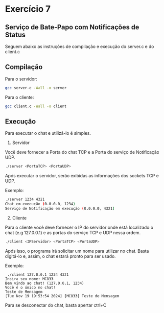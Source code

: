 # Exercício 7

## Serviço de Bate-Papo com Notificações de Status

Seguem abaixo as instruções de compilação e execução do server.c e do client.c

## Compilação

Para o servidor: 

```.sh
gcc server.c -Wall -o server
```

Para o cliente:

```.sh
gcc client.c -Wall -o client
```

## Execução

Para executar o chat e utilizá-lo é simples. 

1. Servidor

Você deve fornecer a Porta do chat TCP e a Porta do serviço de Notificação UDP.

```.sh
./server <PortaTCP> <PortaUDP>
```

Após executar o servidor, serão exibidas as informações dos sockets TCP e UDP.

Exemplo:

```.sh
./server 1234 4321
Chat em execução (0.0.0.0, 1234)
Serviço de Notificação em execução (0.0.0.0, 4321)
```

2. Cliente

Para o cliente você deve fornecer o IP do servidor onde está localizado o chat (e.g 127.0.0.1) e as portas do serviço TCP e UDP nessa ordem.

```.sh
./client <IPServidor> <PortaTCP> <PortaUDP>
```

Após isso, o programa irá solicitar um nome para utilizar no chat. Basta digitá-lo e, assim, o chat estará pronto para ser usado.

Exemplo:

```
 ./client 127.0.0.1 1234 4321
Insira seu nome: MC833
Bem vindo ao chat! (127.0.0.1, 1234)
Você é o único no chat!     
Teste de Mensagem
[Tue Nov 19 19:53:54 2024] [MC833] Teste de Mensagem
```

Para se desconectar do chat, basta apertar ctrl+C